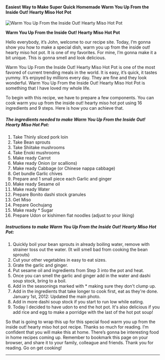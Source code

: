             

#### Easiest Way to Make Super Quick Homemade Warm You Up From the Inside Out! Hearty Miso Hot Pot

![Warm You Up From the Inside Out! Hearty Miso Hot Pot](https://img-global.cpcdn.com/recipes/5492002998190080/751x532cq70/warm-you-up-from-the-inside-out-hearty-miso-hot-pot-recipe-main-photo.jpg)

**Warm You Up From the Inside Out! Hearty Miso Hot Pot**

Hello everybody, it’s John, welcome to our recipe site. Today, I’m gonna show you how to make a special dish, warm you up from the inside out! hearty miso hot pot. It is one of my favorites. For mine, I’m gonna make it a bit unique. This is gonna smell and look delicious.

Warm You Up From the Inside Out! Hearty Miso Hot Pot is one of the most favored of current trending meals in the world. It is easy, it’s quick, it tastes yummy. It’s enjoyed by millions every day. They are fine and they look wonderful. Warm You Up From the Inside Out! Hearty Miso Hot Pot is something that I have loved my whole life.

To begin with this recipe, we have to prepare a few components. You can cook warm you up from the inside out! hearty miso hot pot using 16 ingredients and 9 steps. Here is how you can achieve that.

##### The ingredients needed to make Warm You Up From the Inside Out! Hearty Miso Hot Pot:

1.  Take Thinly sliced pork loin
2.  Take Bean sprouts
3.  Take Shiitake mushrooms
4.  Take Enoki mushrooms
5.  Make ready Carrot
6.  Make ready Onion (or scallions)
7.  Make ready Cabbage (or Chinese nappa cabbage)
8.  Get bundle Garlic chives
9.  Prepare and 1 small piece each Garlic and ginger
10.  Make ready Sesame oil
11.  Make ready Water
12.  Prepare Bonito dashi stock granules
13.  Get Miso
14.  Prepare Gochujang
15.  Make ready \* Sugar
16.  Prepare Udon or kishimen flat noodles (adjust to your liking)

##### Instructions to make Warm You Up From the Inside Out! Hearty Miso Hot Pot:

1.  Quickly boil your bean sprouts in already boiling water, remove with strainer toss out the water. (It will smell bad from cooking the bean sprouts)
2.  Cut your other vegetables in easy to eat sizes.
3.  Grate the garlic and ginger.
4.  Put sesame oil and ingredients from Step 3 into the pot and heat.
5.  Once you can smell the garlic and ginger add in the water and dashi soup stock, bring to a boil.
6.  Add in the seasonings marked with \* making sure they don't clump up.
7.  Add in the ingredients that take longer to cook first, eat as they're done. January 1st, 2012: Updated the main photo.
8.  Add in more dashi soup stock if you start to run low while eating.
9.  Today I decided to have udon to end the hot pot. It's also delicious if you add rice and egg to make a porridge with the last of the hot pot soup!

So that is going to wrap this up for this special food warm you up from the inside out! hearty miso hot pot recipe. Thanks so much for reading. I’m confident that you will make this at home. There’s gonna be interesting food in home recipes coming up. Remember to bookmark this page on your browser, and share it to your family, colleague and friends. Thank you for reading. Go on get cooking!

* * *
